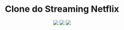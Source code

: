 <h1 align="center">Clone do Streaming Netflix</h1>
<p align="center">
    <img src="https://img.shields.io/badge/Angular%20-%23F7DF1E.svg?&style=for-the-badge&color=DD0031"/>
    <img src="https://img.shields.io/badge/Bootstrap%20-%23F7DF1E.svg?&style=for-the-badge&color=7044A3"/>
    <img src="https://img.shields.io/badge/Typescript%20-%23F7DF1E.svg?&style=for-the-badge&color=4993C1"/>
</p>


<!-- <h2> Objetivo do projeto </h2>
<ol>
    <li>Construir um Front em Angular para consumir uma API </li>
    <li>A aplicação recebe uma listagem de clientes e contas disponíveis </li>
    <li>O usuário pode adicionar novos clientes </li>
    <li>O usuário pode editar os dados de clientes </li>
    <li>O usuário pode deletar os cadastros dos clientes </li>
    <li>O usuário pode criar novas contas </li>
    <li>O usuário pode transferir dinheiro entre as contas</li>
    <li>O usuário pode realizar depósitos em contas existentes</li>
    <li>O usuário pode realizar saques em contas existentes</li>
</ol> -->
